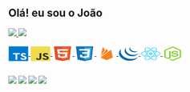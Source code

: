 ## Olá! eu sou o João
 <div>
  <a href="https://github.com/joaogabrielfragosojardim">
  <img height="180em" src="https://github-readme-stats.vercel.app/api?username=joaogabrielfragosojardim&show_icons=true&theme=tokyonight&include_all_commits=true&count_private=true"/>
  <img height="180em" src="https://github-readme-stats.vercel.app/api/top-langs/?username=joaogabrielfragosojardim&layout=compact&langs_count=7&theme=tokyonight"/>
</div>
<div style="display: inline_block"><br>
  <img align="center" alt="TypeScript" height="30" width="40" src="https://github.com/devicons/devicon/blob/master/icons/typescript/typescript-original.svg">
  <img align="center" alt="JavaScript" height="30" width="40" src="https://github.com/devicons/devicon/blob/master/icons/javascript/javascript-original.svg">
  <img align="center" alt="HTML" height="30" width="40" src="https://raw.githubusercontent.com/devicons/devicon/master/icons/html5/html5-original.svg">
  <img align="center" alt="CSS" height="30" width="40" src="https://raw.githubusercontent.com/devicons/devicon/master/icons/css3/css3-original.svg">
 <img align="center" alt="Firebase" height="30" width="40" src="https://github.com/devicons/devicon/blob/master/icons/firebase/firebase-plain.svg">
 <img align="center" alt="JQuery" height="30" width="40" src="https://github.com/devicons/devicon/blob/master/icons/jquery/jquery-original.svg">
  <img align="center" alt="React" height="30" width="40" src="https://github.com/devicons/devicon/blob/master/icons/react/react-original.svg">
  <img align="center" alt="React" height="30" width="40" src="https://github.com/devicons/devicon/blob/master/icons/nodejs/nodejs-original.svg">
</div>
</div>
  
  ##
 
<div> 
  <a href="https://instagram.com/joaogfj_" target="_blank"><img src="https://img.shields.io/badge/-Instagram-%23E4405F?style=for-the-badge&logo=instagram&logoColor=white" target="_blank"></a>
 	<a href="https://www.twitch.tv/langetsu_" target="_blank"><img src="https://img.shields.io/badge/Twitch-9146FF?style=for-the-badge&logo=twitch&logoColor=white" target="_blank"></a>
  <a href = "mailto:joaogabrielmgtsu@gmail.com"><img src="https://img.shields.io/badge/-Gmail-%23333?style=for-the-badge&logo=gmail&logoColor=white" target="_blank"></a>
  <a href="https://www.linkedin.com/in/joão-gabriel-731948196/" target="_blank"><img src="https://img.shields.io/badge/-LinkedIn-%230077B5?style=for-the-badge&logo=linkedin&logoColor=white" target="_blank"></a> 

</div>
